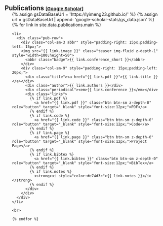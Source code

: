 <!-- 
This code generates a list of publications with various details such as title, authors, conference, links, and citation information. It uses a for loop to iterate over the publications data and dynamically generates the HTML markup for each publication.

The publications are displayed in an ordered list (<ol>) with each publication represented as a list item (<li>). The list item contains a row (<div class="pub-row">) with two columns: one for the publication image and abbreviation, and the other for the publication details.

The publication image is displayed using an <img> tag with the source specified by the "link.image" variable. The abbreviation of the conference is displayed as a badge using the <abbr> tag.

The publication details such as title, authors, and conference are displayed within their respective <div> tags.

The links associated with the publication (PDF, code, project page, BibTex) are displayed as buttons using the <a> tag with the appropriate href and target attributes. The buttons are styled using CSS classes.

If there are any additional notes or other information associated with the publication, they are displayed using the <strong> and <i> tags.

If the publication has citation information available, it is displayed within a nested for loop. The citation information includes the title, year, number of citations, and a link to the "Cited By" page.

The code is written in Markdown and is intended to be used in a website or web page to display a list of publications.

-->


<h1 id="publications"></h1>

<h2 style="margin: 30px 0px -15px;">Publications <span style="font-size:15px;">[</span><a href="https://scholar.google.com/citations?hl=en&user=m2XRhbgAAAAJ" target="_blank" style="font-size:15px;">Google Scholar</a><span style="font-size:15px;">]</span></h2>

<div class="publications">
  <ol class="bibliography">
    {% assign gsDataBaseUrl = 'https://lyimeng23.github.io/' %}
    {% assign url = gsDataBaseUrl | append: 'google-scholar-stats/gs_data.json' %}
    {% for link in site.data.publications.main %}

    <li>
      <div class="pub-row">
        <div class="col-sm-3 abbr" style="padding-right: 15px;padding-left: 15px;">
        <img src="{{ link.image }}" class="teaser img-fluid z-depth-1" style="width=100;height=50">
          <abbr class="badge">{{ link.conference_short }}</abbr>
        </div>
        <div class="col-sm-9" style="padding-right: 15px;padding-left: 20px;">
          <div class="title"><a href="{{ link.pdf }}">{{ link.title }}</a></div>
          <div class="author">{{ link.authors }}</div>
          <div class="periodical"><em>{{ link.conference }}</em></div>
          <div class="links">
            {% if link.pdf %} 
              <a href="{{ link.pdf }}" class="btn btn-sm z-depth-0" role="button" target="_blank" style="font-size:12px;">PDF</a>
            {% endif %}
            {% if link.code %} 
              <a href="{{ link.code }}" class="btn btn-sm z-depth-0" role="button" target="_blank" style="font-size:12px;">Code</a>
            {% endif %}
            {% if link.page %} 
              <a href="{{ link.page }}" class="btn btn-sm z-depth-0" role="button" target="_blank" style="font-size:12px;">Project Page</a>
            {% endif %}
            {% if link.bibtex %} 
              <a href="{{ link.bibtex }}" class="btn btn-sm z-depth-0" role="button" target="_blank" style="font-size:12px;">BibTex</a>
            {% endif %}
            {% if link.notes %} 
              <strong><i style="color:#e74d3c">{{ link.notes }}</i></strong>
            {% endif %}
          </div>
        </div>
      </div>
    </li>

    <br>

    {% endfor %}
  </ol>
</div>

